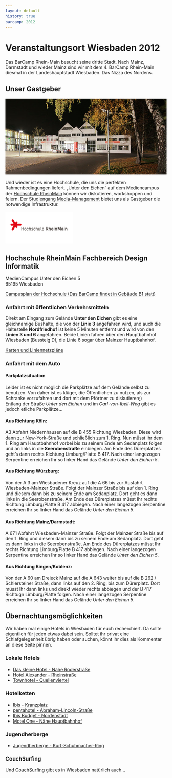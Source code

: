 ```yaml
---
layout: default
history: true
barcamp: 2012
---
```


# Veranstaltungsort Wiesbaden 2012

Das BarCamp Rhein-Main besucht seine dritte Stadt. Nach Mainz, Darmstadt und wieder Mainz sind wir mit dem 4\. BarCamp Rhein-Main diesmal in der Landeshauptstadt Wiesbaden. Das Nizza des Nordens.

## Unser Gastgeber

![Hochschule RheinMain Fachbereich Design Informatik](/images/location/2012-gebaeude.jpg)

Und wieder ist es eine Hochschule, die uns die perfekten Rahmenbedingungen liefert. „Unter den Eichen“ auf dem Mediencampus der [Hochschule RheinMain](http://www.hs-rm.de/) können wir diskutieren, workshoppen und feiern. Der [Studiengang Media-Management](http://www.hs-rm.de/dcsm/studiengaenge/media-management-ba/index.html) bietet uns als Gastgeber die notwendige Infrastruktur.

[![Hochschule RheinMain](/images/location/hsrm.png)](http://www.hs-rm.de)

## Hochschule RheinMain Fachbereich Design Informatik

MedienCampus Unter den Eichen 5  
65195 Wiesbaden

[Campusplan der Hochschule (Das BarCamp findet in Gebäude B1 statt)](http://www.hs-rm.de/fileadmin/Fachbereiche/Verwaltung/Presse_und_Oeffentlichkeitsarbeit/Vorlagen/Mediencampus_Unter_den_Eichen_neu.jpg)

### Anfahrt mit öffentlichen Verkehrsmitteln

Direkt am Eingang zum Gelände **Unter den Eichen** gibt es eine gleichnamige Bushalte, die von der **Linie 3** angefahren wird, und auch die Haltestelle **Nordfriedhof** ist keine 5 Minuten entfernt und wird von den **Linien 3 und 6** angefahren. Beide Linien fahren über den Hauptbahnhof Wiesbaden (Bussteig D), die Linie 6 sogar über Mainzer Hauptbahnhof.

[Karten und Liniennetzpläne](http://www.eswe-verkehr.de/fahrplaene-und-linien/netzplaene/)

### Anfahrt mit dem Auto

#### Parkplatzsituation

Leider ist es nicht möglich die Parkplätze auf dem Gelände selbst zu benutzen. Von daher ist es klüger, die Öffentlichen zu nutzen, als zur Schranke vorzufahren und dort mit dem Pförtner zu diskutieren;)  
Entlang der Straße _Unter den Eichen_ und im _Carl-von-Ibell-Weg_ gibt es jedoch etliche Parkplätze…

#### Aus Richtung Köln:

A3 Abfahrt Niedernhausen auf die B 455 Richtung Wiesbaden. Diese wird dann zur New-York-Straße und schließlich zum 1\. Ring. Nun müsst ihr dem 1\. Ring am Hauptbahnhof vorbei bis zu seinem Ende am Sedanplatz folgen und an links in die **Seerobenstraße** einbiegen. Am Ende des Dürerplatzes geht’s dann rechts Richtung Limburg/Platte B 417\. Nach einer langezogen Serpentine erreichen Ihr so linker Hand das Gelände _Unter den Eichen 5_.

#### Aus Richtung Würzburg:

Von der A 3 am Wiesbadener Kreuz auf die A 66 bis zur Ausfahrt Wiesbaden-Mainzer Straße. Folgt der Mainzer Straße bis auf den 1\. Ring und diesem dann bis zu seinem Ende am Sedanplatz. Dort geht es dann links in die Seerobenstraße. Am Ende des Dürerplatzes müsst Ihr rechts Richtung Limburg/Platte B 417 abbiegen. Nach einer langezogen Serpentine erreichen Ihr so linker Hand das Gelände _Unter den Eichen 5_.

#### Aus Richtung Mainz/Darmstadt:

A 671 Abfahrt Wiesbaden-Mainzer Straße. Folgt der Mainzer Straße bis auf den 1\. Ring und diesem dann bis zu seinem Ende am Sedanplatz. Dort geht es dann links in die Seerobenstraße. Am Ende des Dürerplatzes müsst Ihr rechts Richtung Limburg/Platte B 417 abbiegen. Nach einer langezogen Serpentine erreichen Ihr so linker Hand das Gelände _Unter den Eichen 5_.

#### Aus Richtung Bingen/Koblenz:

Von der A 60 am Dreieck Mainz auf die A 643 weiter bis auf die B 262 / Schiersteiner Straße, dann links auf den 2\. Ring, bis zum Dürerplatz. Dort müsst Ihr dann links und direkt wieder rechts abbiegen und der B 417 Richtugn Limburg/Platte folgen. Nach einer langezogen Serpentine erreichen Ihr so linker Hand das Gelände _Unter den Eichen 5_.

## Übernachtungsmöglichkeiten

Wir haben mal einige Hotels in Wiesbaden für euch recherchiert. Da sollte eigentlich für jeden etwas dabei sein. Solltet ihr privat eine Schlafgelegenheit übrig haben oder suchen, könnt ihr dies als Kommentar an diese Seite pinnen.

### Lokale Hotels

- [Das kleine Hotel - Nähe Röderstraße](http://www.smallhotel.de/)
- [Hotel Alexander - Rheinstraße](http://www.hotel-alexander.de/home.html)
- [Townhotel - Quellenviertel](http://www.townhotel.de/)

### Hotelketten

- [Ibis - Kranzplatz](http://ibishotel.ibis.com/)
- [pentahotel - Abraham-Lincoln-Straße](http://www.pentahotels.com/de/hotels/wieph-wiesbaden/everything/)
- [Ibis Budget - Nordenstadt](http://www.accorhotels.com/gb/hotel-2710-ibis-budget-wiesbaden-nordenstadt-ex-etap-hotel/index.shtml)
- [Motel One - Nähe Hauptbahnhof](http://www.motel-one.com/de/hotels/wiesbaden/)

### Jugendherberge

- [Jugendherberge - Kurt-Schuhmacher-Ring](http://wiesbaden.jugendherberge.de/)

### CouchSurfing

Und [CouchSurfing](http://www.couchsurfing.org/) gibt es in Wiesbaden natürlich auch…
